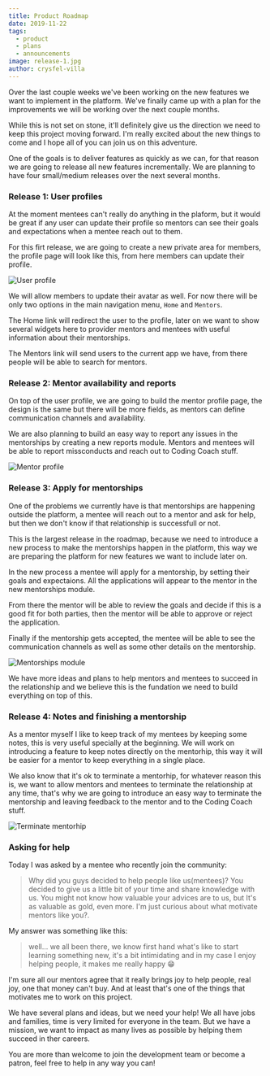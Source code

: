 ```yaml
---
title: Product Roadmap
date: 2019-11-22
tags: 
  - product
  - plans
  - announcements
image: release-1.jpg
author: crysfel-villa
---
```

Over the last couple weeks we've been working on the new features we want to implement in the platform. We've finally came up with a plan for the improvements we will be working over the next couple months.

While this is not set on stone, it'll definitely give us the direction we need to keep this project moving forward. I'm really excited about the new things to come and I hope all of you can join us on this adventure.

One of the goals is to deliver features as quickly as we can, for that reason we are going to release all new features incrementally. We are planning to have four small/medium releases over the next several months.

### Release 1: User profiles
At the moment mentees can't really do anything in the plaform, but it would be great if any user can update their profile so mentors can see their goals and expectations when a mentee reach out to them.

For this firt release, we are going to create a new private area for members, the profile page will look like this, from here members can update their profile.

![User profile](./release-1.jpg)

We will allow members to update their avatar as well. For now there will be only two options in the main navigation menu, `Home` and `Mentors`.

The Home link will redirect the user to the profile, later on we want to show several widgets here to provider mentors and mentees with useful information about their mentorships.

The Mentors link will send users to the current app we have, from there people will be able to search for mentors.

### Release 2: Mentor availability and reports
On top of the user profile, we are going to build the mentor profile page, the design is the same but there will be more fields, as mentors can define communication channels and availability.

We are also planning to build an easy way to report any issues in the mentorships by creating a new reports module. Mentors and mentees will be able to report missconducts and reach out to Coding Coach stuff.

![Mentor profile](./release-2.png)

### Release 3: Apply for mentorships
One of the problems we currently have is that mentorships are happening outside the platform, a mentee will reach out to a mentor and ask for help, but then we don't know if that relationship is successfull or not.

This is the largest release in the roadmap, because we need to introduce a new process to make the mentorships happen in the platform, this way we are preparing the platform for new features we want to include later on.

In the new process a mentee will apply for a mentorship, by setting their goals and expectaions. All the applications will appear to the mentor in the new mentorships module. 

From there the mentor will be able to review the goals and decide if this is a good fit for both parties, then the mentor will be able to approve or reject the application.

Finally if the mentorship gets accepted, the mentee will be able to see the communication channels as well as some other details on the mentorship.

![Mentorships module](./release-3.jpg)

We have more ideas and plans to help mentors and mentees to succeed in the relationship and we believe this is the fundation we need to build everything on top of this.

### Release 4: Notes and finishing a mentorship
As a mentor myself I like to keep track of my mentees by keeping some notes, this is very useful specially at the beginning. We will work on introducing a feature to keep notes directly on the mentorhip, this way it will be easier for a mentor to keep everything in a single place.

We also know that it's ok to terminate a mentorhip, for whatever reason this is, we want to allow mentors and mentees to terminate the relationship at any time, that's why we are going to introduce an easy way to terminate the mentorship and leaving feedback to the mentor and to the Coding Coach stuff.

![Terminate mentorhip](./release-4.jpg)

### Asking for help
Today I was asked by a mentee who recently join the community:

> Why did you guys decided to help people like us(mentees)? You decided to give us a little bit of your time and share knowledge with us. You might not know how valuable your advices are to us, but It's as valuable as gold, even more. I'm just curious about what motivate mentors like you?.

My answer was something like this:

> well... we all been there, we know first hand what's like to start learning something new, it's a bit intimidating and in my case I enjoy helping people, it makes me really happy 😁

I'm sure all our mentors agree that it really brings joy to help people, real joy, one that money can't buy. And at least that's one of the things that motivates me to work on this project.

We have several plans and ideas, but we need your help! We all have jobs and families, time is very limited for everyone in the team. But we have a mission, we want to impact as many lives as possible by helping them succeed in ther careers.

You are more than welcome to join the development team or become a patron, feel free to help in any way you can!
